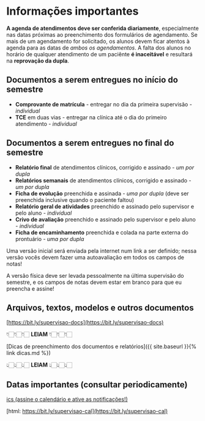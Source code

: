 
# Informações importantes

**A agenda de atendimentos deve ser conferida diariamente**, especialmente nas datas próximas ao preenchimento dos formulários
  de agendamento.
Se mais de um agendamento for solicitado, os alunos devem ficar atentos à agenda para as datas de *ambos os agendamentos*.
A falta dos alunos no horário de qualquer atendimento de um paciênte **é inaceitável** e resultará na **reprovação da dupla**.

## Documentos a serem entregues no **início** do semestre
  - **Comprovante de matrícula** - entregar no dia da primeira supervisão - *individual*
  - **TCE** em duas vias - entregar na clínica até o dia do primeiro atendimento - *individual*

## Documentos a serem entregues no **final** do semestre
  - **Relatório final** de atendimentos clínicos, corrigido e assinado - *um por dupla*
  - **Relatórios semanais** de atendimentos clínicos, corrigido e assinado - *um por dupla*
  - **Ficha de evolução** preenchida e assinada - *uma por dupla* (deve ser preenchida inclusive quando o paciente faltou)
  - **Relatório geral de atividades** preenchido e assinado pelo supervisor e pelo aluno - *individual*
  - **Crivo de avaliação** preenchido e assinado pelo supervisor e pelo aluno - *individual* 
  - **Ficha de encaminhamento** preenchida e colada na parte externa do prontuário - *uma por dupla*

Uma versão inicial será enviada pela internet num link a ser definido; nessa versão vocês devem fazer uma autoavaliação em todos
  os campos de notas!

A versão física deve ser levada pessoalmente na última supervisão do semestre, e os campos de notas devem estar em branco para que
  eu preencha e assine!

## Arquivos, textos, modelos e outros documentos

[https://bit.ly/supervisao-docs](https://bit.ly/supervisao-docs)

👇🏻👇🏻👇🏻 **LEIAM** 👇🏻👇🏻👇🏻

[Dicas de preenchimento dos documentos e relatórios]({{ site.baseurl }}{% link dicas.md %})

👆🏻👆🏻👆🏻 **LEIAM** 👆🏻👆🏻👆🏻

## Datas importantes (**consultar periodicamente**)

[ics (assine o calendário e ative as notificações!)](https://outlook.office365.com/owa/calendar/1afa582876764be59815a8ca5aeb582f@FMU.BR/5e9ff06b9c2a44f084e01080fec5009e15882344615390827203/calendar.ics)

[html: https://bit.ly/supervisao-cal](https://bit.ly/supervisao-cal)

